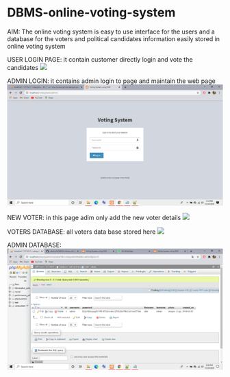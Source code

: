# DBMS-online-voting-system
 AIM:
  The online voting system is easy to use interface for the users and a database for the voters and political candidates information easily stored in online voting system 
 
 USER LOGIN PAGE: it contain customer directly  login and vote the candidates
 ![](screenshots/user%25.20login.PNG)
 
 ADMIN LOGIN: it contains admin login to page and maintain the web page
 ![](screenshots/admin%20login.PNG)
 
 NEW VOTER: in this page adim only add the new voter details 
 ![](screenshots/screenshot(21).PNG)
 
 VOTERS DATABASE: all voters data base stored here
![](screenshots/user%20data.PNG)
 
 ADMIN DATABASE: 
 ![](screenshots/admin%20data.PNG)
